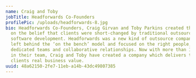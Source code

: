 ```yaml
---
name: Craig and Toby
jobTitle: Headforwards Co-Founders
profilePic: /uploads/headforwards-8.jpg
bio: Headforwards Co-Founders, Craig Girvan and Toby Parkins created the company
  on the belief that clients were short-changed by traditional outsource
  software development. Headforwards was a new kind of outsource company which
  left behind the ‘on the bench’ model and focused on the right people,
  dedicated teams and collaborative relationships. Now with more than 120 people
  in their team, Craig and Toby have created a company which delivers their
  clients real business value.
uuid: 48a62150-2fe7-11eb-a14b-43dc49807385
---
```

